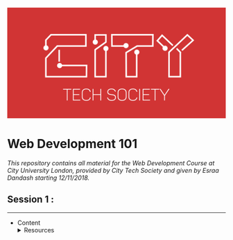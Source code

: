 ![logo](./Logo.png)
# Web Development 101

*This repository contains all material for the Web Development Course at City University London, provided by City Tech Society     and given by Esraa Dandash starting 12/11/2018.*

## Session 1 : ##
--------
* Content 
         <details>
           <summary>Resources</summary>
           <p>Resource 1</p>
           <p>Resource 2</p>
           <p>Resource 3</p>
           <p>Resource 4</p>
         </details>
